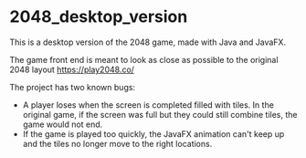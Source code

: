 # 2048_desktop_version
This is a desktop version of the 2048 game, made with Java and JavaFX. 

The game front end is meant to look as close as possible to the original 2048 layout https://play2048.co/

The project has two known bugs:
- A player loses when the screen is completed filled with tiles. In the original game, if the screen was full but they could still combine tiles, the game would not end.
- If the game is played too quickly, the JavaFX animation can't keep up and the tiles no longer move to the right locations. 
